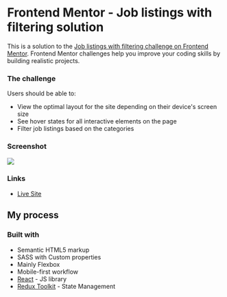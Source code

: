 # Frontend Mentor - Job listings with filtering solution

This is a solution to the [Job listings with filtering challenge on Frontend Mentor](https://www.frontendmentor.io/challenges/job-listings-with-filtering-ivstIPCt). Frontend Mentor challenges help you improve your coding skills by building realistic projects.

### The challenge

Users should be able to:

- View the optimal layout for the site depending on their device's screen size
- See hover states for all interactive elements on the page
- Filter job listings based on the categories

### Screenshot

![](./screenshot.jpg)

### Links

- [Live Site](https://mellifluous-lokum-4573ca.netlify.app/)

## My process

### Built with

- Semantic HTML5 markup
- SASS with Custom properties
- Mainly Flexbox
- Mobile-first workflow
- [React](https://reactjs.org/) - JS library
- [Redux Toolkit](https://redux-toolkit.js.org/) - State Management
